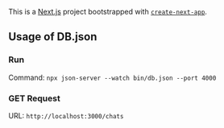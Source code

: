 This is a [Next.js](https://nextjs.org) project bootstrapped with [`create-next-app`](https://github.com/vercel/next.js/tree/canary/packages/create-next-app).

## Usage of DB.json

### Run
Command: `npx json-server --watch bin/db.json --port 4000`

### GET Request

URL: `http://localhost:3000/chats`